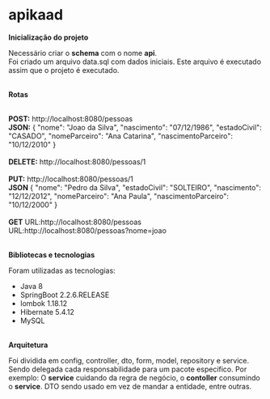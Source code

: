 # apikaad

<div>
 <b>Inicialização do projeto</b>
  <p>Necessário criar o <strong>schema</strong> com o nome <b>api</b>.<br>
  Foi criado um arquivo data.sql com dados iniciais. Este arquivo é executado assim que o projeto é executado.</p>
</div>
<br>
<div>
  <b>Rotas</b>
  <p>
    <br>
    <b>POST:</b> http://localhost:8080/pessoas<br>
    <b>JSON:</b>
    {
      "nome": "Joao da Silva",
      "nascimento": "07/12/1986",
      "estadoCivil": "CASADO",
      "nomeParceiro": "Ana Catarina",
      "nascimentoParceiro": "10/12/2010"
    }<br><br>
    <b>DELETE:</b> http://localhost:8080/pessoas/1<br><br>
    <b>PUT:</b> http://localhost:8080/pessoas/1<br>
    <b>JSON</b>
    {
      "nome": "Pedro da Silva",
      "estadoCivil": "SOLTEIRO",
      "nascimento": "12/12/2012",
      "nomeParceiro": "Ana Paula",
      "nascimentoParceiro": "10/12/2000"
    }<br><br>
    <b>GET</b>
    URL:http://localhost:8080/pessoas<br>
    URL:http://localhost:8080/pessoas?nome=joao
   </p>
</div>

<br>
<div>
 <b>Bibliotecas e tecnologias</b>
  <p>
    Foram utilizadas as tecnologias: 
    <ul>
      <li>Java 8</li>
      <li>SpringBoot 2.2.6.RELEASE</li>
      <li>lombok 1.18.12</li>
      <li>Hibernate 5.4.12</li>
      <li>MySQL</li>
    </ul>
   </p>
</div>
<br>
<div>
<b>Arquitetura</b>
<p>
  Foi dividida em config, controller, dto, form, model, repository e service.<br>
  Sendo delegada cada responsabilidade para um pacote especifico. Por exemplo:
  O <b>service</b> cuidando da regra de negócio, o <b>contoller</b> consumindo o <b>service</b>.
  DTO sendo usado em vez de mandar a entidade, entre outras.
  </p>
</div>
